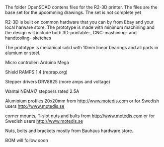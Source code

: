 The folder OpenSCAD contens files for the R2-3D printer. The files are the base set for the upcomming drawings. 
The set is not complete yet

R2-3D is built on common hardware that you can by from Ebay and your local harware store.
The prototype is made with minimum machining and the design will include both 3D-printable-, CNC-mashining- and handtooling- sketches

The prototype is mecanical solid with 10mm linear bearings and all parts in alumium or steel. 


Micro controller: Arduino Mega

Shield RAMPS 1.4 (reprap.org)

Stepper drivers DRV8825 (more amps and voltage)

Wantai NEMA17 steppers rated 2.5A

Aluminium profiles 20x20mm from http://www.motedis.com or for Swedish users http://www.motedis.se

corner mounts, T-slot nuts and bults from http://www.motedis.com or for Swedish users http://www.motedis.se

Nuts, bolts and brackets mostly from Bauhaus hardware store.


BOM will follow soon

